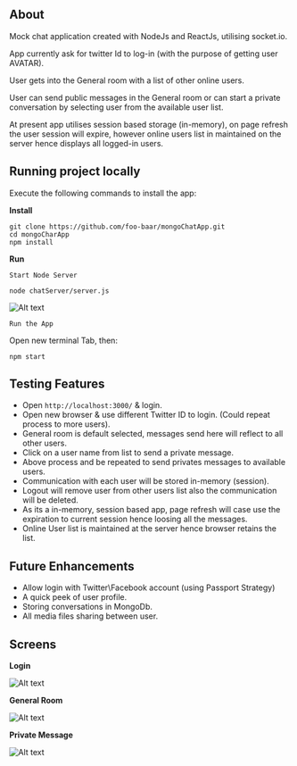 
## About

Mock chat application created with NodeJs and ReactJs, utilising socket.io.

App currently ask for twitter Id to log-in (with the purpose of getting user AVATAR).

User gets into the General room with a list of other online users.

User can send public messages in the General room or can start a private conversation by selecting user from the available user list.

At present app utilises session based storage (in-memory), on page refresh the user session will expire, however online users list in maintained on the server hence displays all logged-in users.

## Running project locally

Execute the following commands to install the app:

**Install**

```
git clone https://github.com/foo-baar/mongoChatApp.git
cd mongoCharApp
npm install
```

**Run**

`Start Node Server`

```
node chatServer/server.js
```

![Alt text](https://user-images.githubusercontent.com/13655874/31836824-355fc3b4-b5f4-11e7-9312-0ae5779949d7.png)


`Run the App`

Open new terminal Tab, then:

```
npm start
```

## Testing Features

- Open `http://localhost:3000/` & login.
- Open new browser & use different Twitter ID to login. (Could repeat process to more users).
- General room is default selected, messages send here will reflect to all other users.
- Click on a user name from list to send a private message.
- Above process and be repeated to send privates messages to available users.
- Communication with each user will be stored in-memory (session).
- Logout will remove user from other users list also the communication will be deleted.
- As its a in-memory, session based app, page refresh will case use the expiration to current session hence loosing all the messages.
- Online User list is maintained at the server hence browser retains the list.

## Future Enhancements

- Allow login with Twitter\Facebook account (using Passport Strategy)
- A quick peek of user profile.
- Storing conversations in MongoDb.
- All media files sharing between user.


## Screens

**Login**

![Alt text](https://user-images.githubusercontent.com/13655874/31836871-6704bf32-b5f4-11e7-8bfa-8e30ff882bb3.png)

**General Room**

![Alt text](https://user-images.githubusercontent.com/13655874/31836909-89931a76-b5f4-11e7-8efa-4f8934613071.png)

**Private Message**

![Alt text](https://user-images.githubusercontent.com/13655874/31837030-e601f82c-b5f4-11e7-93ec-7488cb71f0d0.png)